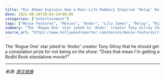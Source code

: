 ```yaml
---
title: "Riz Ahmed Explains How a Real-Life Robbery Inspired ‘Relay’ Role and Why He’s Glad He Didn’t Appear on ‘Andor’"
date: 2025-08-20T20:04:54+08:00
categories: ["entertainment"]
tags: ["Movie Features", "Movies", "Andor", "Lily James", "Relay", "Riz Ahmed", "Rogue One: A Star Wars Story", "Tony Gilroy"]
summary: "The 'Rogue One' star joked to 'Andor' creator Tony Gilroy that he should get a consolation prize for not being on the show: \"Does that mean I'm getting a Bodhi Rook standalone movie?\""
source_url: "https://www.hollywoodreporter.com/movies/movie-features/riz-ahmed-relay-andor-1236349171/"
---
```


The 'Rogue One' star joked to 'Andor' creator Tony Gilroy that he should get a consolation prize for not being on the show: "Does that mean I'm getting a Bodhi Rook standalone movie?"

---

*来源: [原文链接](https://www.hollywoodreporter.com/movies/movie-features/riz-ahmed-relay-andor-1236349171/)*
